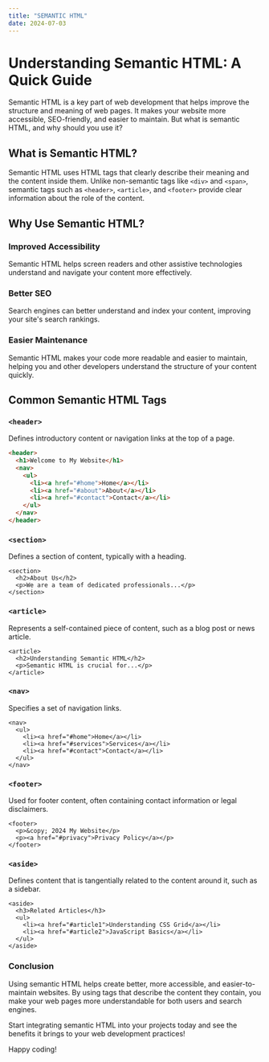 ```yaml
---
title: "SEMANTIC HTML"
date: 2024-07-03
---
```

# Understanding Semantic HTML: A Quick Guide

Semantic HTML is a key part of web development that helps improve the structure and meaning of web pages. It makes your website more accessible, SEO-friendly, and easier to maintain. But what is semantic HTML, and why should you use it?

## What is Semantic HTML?

Semantic HTML uses HTML tags that clearly describe their meaning and the content inside them. Unlike non-semantic tags like `<div>` and `<span>`, semantic tags such as `<header>`, `<article>`, and `<footer>` provide clear information about the role of the content.

## Why Use Semantic HTML?

### Improved Accessibility
Semantic HTML helps screen readers and other assistive technologies understand and navigate your content more effectively.

### Better SEO
Search engines can better understand and index your content, improving your site's search rankings.

### Easier Maintenance
Semantic HTML makes your code more readable and easier to maintain, helping you and other developers understand the structure of your content quickly.

## Common Semantic HTML Tags

### `<header>`
Defines introductory content or navigation links at the top of a page.

```html
<header>
  <h1>Welcome to My Website</h1>
  <nav>
    <ul>
      <li><a href="#home">Home</a></li>
      <li><a href="#about">About</a></li>
      <li><a href="#contact">Contact</a></li>
    </ul>
  </nav>
</header>
```
### `<section>`
Defines a section of content, typically with a heading.

```
<section>
  <h2>About Us</h2>
  <p>We are a team of dedicated professionals...</p>
</section>
```
### `<article>`
Represents a self-contained piece of content, such as a blog post or news article.

```
<article>
  <h2>Understanding Semantic HTML</h2>
  <p>Semantic HTML is crucial for...</p>
</article>
```
### `<nav>`
Specifies a set of navigation links.
```
<nav>
  <ul>
    <li><a href="#home">Home</a></li>
    <li><a href="#services">Services</a></li>
    <li><a href="#contact">Contact</a></li>
  </ul>
</nav>
```
### `<footer>`
Used for footer content, often containing contact information or legal disclaimers.

```
<footer>
  <p>&copy; 2024 My Website</p>
  <p><a href="#privacy">Privacy Policy</a></p>
</footer>
```
### `<aside>`
Defines content that is tangentially related to the content around it, such as a sidebar.

```
<aside>
  <h3>Related Articles</h3>
  <ul>
    <li><a href="#article1">Understanding CSS Grid</a></li>
    <li><a href="#article2">JavaScript Basics</a></li>
  </ul>
</aside>
```
### Conclusion
Using semantic HTML helps create better, more accessible, and easier-to-maintain websites. By using tags that describe the content they contain, you make your web pages more understandable for both users and search engines.

Start integrating semantic HTML into your projects today and see the benefits it brings to your web development practices!

Happy coding!

